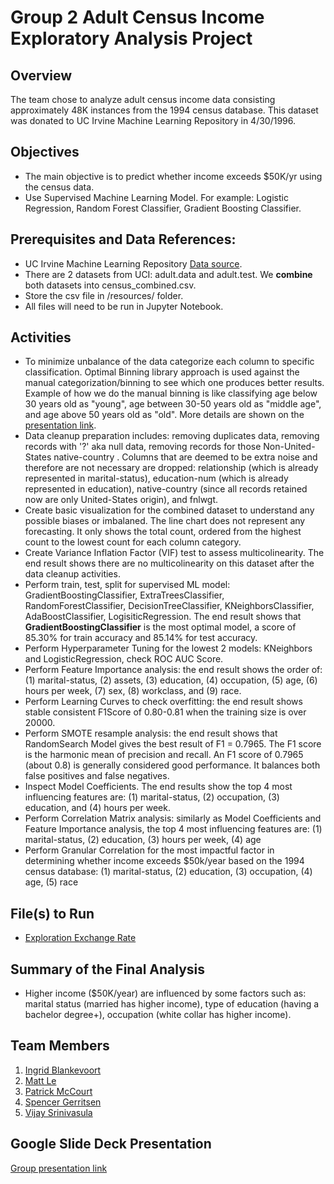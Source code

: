 # Group 2 Adult Census Income Exploratory Analysis Project

## Overview
The team chose to analyze adult census income data consisting approximately 48K instances from the 1994 census database. This dataset was donated to UC Irvine Machine Learning Repository in 4/30/1996. 

## Objectives
- The main objective is to predict whether income exceeds $50K/yr using the census data. 
- Use Supervised Machine Learning Model. For example: Logistic Regression, Random Forest Classifier, Gradient Boosting Classifier.

## Prerequisites and Data References:
- UC Irvine Machine Learning Repository [Data source](https://archive.ics.uci.edu/dataset/20/census+income).
- There are 2 datasets from UCI: adult.data and adult.test. We **combine** both datasets into census_combined.csv. 
- Store the csv file in /resources/ folder.
- All files will need to be run in Jupyter Notebook.

## Activities
- To minimize unbalance of the data categorize each column to specific classification. Optimal Binning library approach is used against the manual categorization/binning to see which one produces better results. Example of how we do the manual binning is like classifying age below 30 years old as "young", age between 30-50 years old as "middle age", and age above 50 years old as "old". More details are shown on the [presentation link](https://docs.google.com/presentation/d/18lDUSq6sC4JHum-QVp4FL4gWg8F2ANKATeriCumoacQ/edit?usp=sharing).
- Data cleanup preparation includes: removing duplicates data, removing records with '?' aka null data, removing records for those Non-United-States native-country . Columns that are deemed to be extra noise and therefore are not necessary are dropped: relationship (which is already represented in marital-status), education-num (which is already represented in education), native-country (since all records retained now are only United-States origin), and fnlwgt.
- Create basic visualization for the combined dataset to understand any possible biases or imbalaned. The line chart does not represent any forecasting. It only shows the total count, ordered from the highest count to the lowest count for each column category.
- Create Variance Inflation Factor (VIF) test to assess multicolinearity. The end result shows there are no multicolinearity on this dataset after the data cleanup activities.
- Perform train, test, split for supervised ML model: GradientBoostingClassifier, ExtraTreesClassifier, RandomForestClassifier, DecisionTreeClassifier, KNeighborsClassifier, AdaBoostClassifier, LogisiticRegression. The end result shows that **GradientBoostingClassifier** is the most optimal model, a score of 85.30% for train accuracy and 85.14% for test accuracy.
- Perform Hyperparameter Tuning for the lowest 2 models: KNeighbors and LogisticRegression, check ROC AUC Score.
- Perform Feature Importance analysis: the end result shows the order of: (1) marital-status, (2) assets, (3) education, (4) occupation, (5) age, (6) hours per week, (7) sex, (8) workclass, and (9) race.
- Perform Learning Curves to check overfitting: the end result shows stable consistent F1Score of 0.80-0.81 when the training size is over 20000.
- Perform SMOTE resample analysis: the end result shows that RandomSearch Model gives the best result of F1 = 0.7965. The F1 score is the harmonic mean of precision and recall. An F1 score of 0.7965 (about 0.8) is generally considered good performance. It balances both false positives and false negatives.
- Inspect Model Coefficients. The end results show the top 4 most influencing features are: (1) marital-status, (2) occupation, (3) education, and (4) hours per week. 
- Perform Correlation Matrix analysis: similarly as Model Coefficients and Feature Importance analysis, the top 4 most influencing features are: (1) marital-status, (2) education, (3) hours per week, (4) age
- Perform Granular Correlation for the most impactful factor in determining whether income exceeds $50k/year based on the 1994 census database: (1) marital-status, (2) education, (3) occupation, (4) age, (5) race

## File(s) to Run
- [Exploration Exchange Rate](https://github.com/AIBC2024/Group-2-Census-Income/blob/main/Group_2_Census_Income_ML_Model.ipynb)

## Summary of the Final Analysis
- Higher income ($50K/year) are influenced by some factors such as: marital status (married has higher income), type of education (having a bachelor degree+), occupation (white collar has higher income).

## Team Members
1. [Ingrid Blankevoort](https://github.com/AIBC2024)
2. [Matt Le](https://github.com/mattledevs)
3. [Patrick McCourt](https://github.com/patrickjm7)
4. [Spencer Gerritsen](https://github.com/sppencerr)
5. [Vijay Srinivasula](https://github.com/vijaysrini-1982)

## Google Slide Deck Presentation
[Group presentation link](https://docs.google.com/presentation/d/18lDUSq6sC4JHum-QVp4FL4gWg8F2ANKATeriCumoacQ/edit?usp=sharing) 
